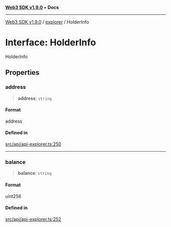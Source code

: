 [**Web3 SDK v1.9.0**](../../../README.md) • **Docs**

***

[Web3 SDK v1.9.0](../../../globals.md) / [explorer](../README.md) / HolderInfo

# Interface: HolderInfo

HolderInfo

## Properties

### address

> **address**: `string`

#### Format

address

#### Defined in

[src/api/api-explorer.ts:250](https://github.com/Mystic-Nayy/alephium-web3/blob/c1afd789a197ce5fe21f08c2965942090157c33d/packages/web3/src/api/api-explorer.ts#L250)

***

### balance

> **balance**: `string`

#### Format

uint256

#### Defined in

[src/api/api-explorer.ts:252](https://github.com/Mystic-Nayy/alephium-web3/blob/c1afd789a197ce5fe21f08c2965942090157c33d/packages/web3/src/api/api-explorer.ts#L252)
